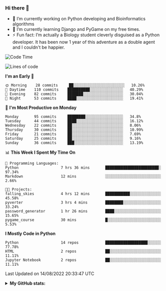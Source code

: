 ### Hi there 👋

- 🔭 I’m currently working on Python developing and Bioinformatics algorithms
- 🌱 I’m currently learning Django and PyGame on my free times.
- ⚡ Fun fact: I’m actually a Biology student cleverly disguised as a Python developer. It has been now 1 year of this adventure as a double agent and I couldn't be happier.


<!--START_SECTION:waka-->
![Code Time](http://img.shields.io/badge/Code%20Time-6%20hrs%2020%20mins-blue)

![Lines of code](https://img.shields.io/badge/From%20Hello%20World%20I%27ve%20Written-723%20Thousand%20lines%20of%20code-blue)

**I'm an Early 🐤** 

```text
🌞 Morning    28 commits     ██░░░░░░░░░░░░░░░░░░░░░░░   10.26% 
🌆 Daytime    110 commits    ██████████░░░░░░░░░░░░░░░   40.29% 
🌃 Evening    82 commits     ███████░░░░░░░░░░░░░░░░░░   30.04% 
🌙 Night      53 commits     ████░░░░░░░░░░░░░░░░░░░░░   19.41%

```
📅 **I'm Most Productive on Monday** 

```text
Monday       95 commits     ████████░░░░░░░░░░░░░░░░░   34.8% 
Tuesday      44 commits     ████░░░░░░░░░░░░░░░░░░░░░   16.12% 
Wednesday    22 commits     ██░░░░░░░░░░░░░░░░░░░░░░░   8.06% 
Thursday     30 commits     ██░░░░░░░░░░░░░░░░░░░░░░░   10.99% 
Friday       21 commits     ██░░░░░░░░░░░░░░░░░░░░░░░   7.69% 
Saturday     25 commits     ██░░░░░░░░░░░░░░░░░░░░░░░   9.16% 
Sunday       36 commits     ███░░░░░░░░░░░░░░░░░░░░░░   13.19%

```


📊 **This Week I Spent My Time On** 

```text
💬 Programming Languages: 
Python                   7 hrs 36 mins       ████████████████████████░   97.34% 
Markdown                 12 mins             ░░░░░░░░░░░░░░░░░░░░░░░░░   2.66%

🐱‍💻 Projects: 
falling_skies            4 hrs 12 mins       ███████████░░░░░░░░░░░░░░   45.58% 
pyverter                 3 hrs 4 mins        ████████░░░░░░░░░░░░░░░░░   33.24% 
password_generator       1 hr 26 mins        ████░░░░░░░░░░░░░░░░░░░░░   15.65% 
pygame_course            30 mins             █░░░░░░░░░░░░░░░░░░░░░░░░   5.53%

```

**I Mostly Code in Python** 

```text
Python                   14 repos            ███████████████████░░░░░░   77.78% 
HTML                     2 repos             ██░░░░░░░░░░░░░░░░░░░░░░░   11.11% 
Jupyter Notebook         2 repos             ██░░░░░░░░░░░░░░░░░░░░░░░   11.11%

```



 Last Updated on 14/08/2022 20:33:47 UTC
<!--END_SECTION:waka-->



<details>
  <summary> <b> My GitHub stats: </b> </summary>
  <br>
  <p align = "center">
    <img src = "https://github-readme-stats.vercel.app/api?username=ruigomesbioinf&show_icons=true"/>
  </p>
</details>

<!--
**ruigomesbioinf/ruigomesbioinf** is a ✨ _special_ ✨ repository because its `README.md` (this file) appears on your GitHub profile.
-->
